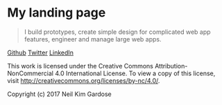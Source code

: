 # My landing page

> I build prototypes, create simple design for complicated web app features, engineer and manage large web apps.

[Github](https://github.com/nkpgardose)
[Twitter](https://twitter.com/nkpgardose)
[LinkedIn](https://www.linkedin.com/in/neil-kim-gardose)

This work is licensed under the Creative Commons Attribution-NonCommercial 4.0 International License. To view a copy of this license, visit http://creativecommons.org/licenses/by-nc/4.0/.

Copyright (c) 2017 Neil Kim Gardose
